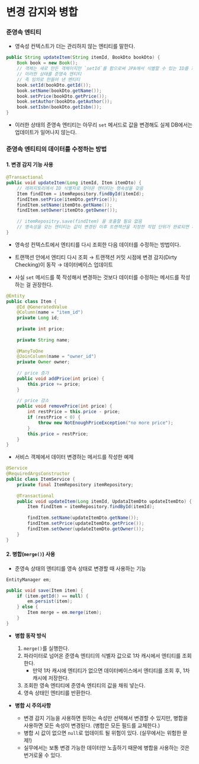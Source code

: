 # 변경 감지와 병합
### 준영속 엔티티
* 영속성 컨텍스트가 더는 관리하지 않는 엔티티를 말한다.
```java
public String updateItem(String itemId, BookDto bookDto) {
    Book book = new Book();
    // 객체는 새로 만든 객체이지만 `setId`를 함으로써 JPA에서 식별할 수 있는 ID를 가지고 있음
    // 이러한 상태를 준영속 엔티티
    // 즉 임의로 만들어 낸 엔티티
    book.setId(bookDto.getId());
    book.setName(bookDto.getName());
    book.setPrice(bookDto.getPrice());
    book.setAuthor(bookDto.getAuthor());
    book.setIsbn(bookDto.getIsbn());
}
```
* 이러한 상태의 준영속 엔티티는 아무리 `set` 메서드로 값을 변경해도 실제 DB에서는 업데이트가 일어나지 않는다.

### 준영속 엔티티의 데이터를 수정하는 방법
#### 1. 변경 감지 기능 사용
```java
@Transactional
public void updateItem(Long itemId, Item itemDto) {
    // 레퍼지토리에서 ID 식별자로 찾아온 엔티티는 영속성을 갖음
    Item findItem = itemRepository.findById(itemId);
    findItem.setPrice(itemDto.getPrice());
    findItem.setName(itemDto.getName());
    findItem.setOwner(itemDto.getOwner());
    
    // itemRepositry.save(findItem) 을 호출할 필요 없음
    // 영속성을 갖는 엔티티는 값이 변경된 이후 트랜잭션을 지정한 작업 단위가 완료되면 자동으로 업데이트됨
}
```
* 영속성 컨텍스트에서 엔티티를 다시 조회한 다음 데이터를 수정하는 방법이다.
* 트랜잭션 안에서 엔티티 다시 조회 → 트랜잭션 커밋 시점에 변경 감지(Dirty Checking)이 동작 → 데이터베이스 업데이트

* 사실 `set` 메서드를 쭉 작성해서 변경하는 것보다 데이터를 수정하는 메서드를 작성하는 걸 권장한다.
```java
@Entity
public class Item {
    @Id @GeneratedValue
    @Column(name = "item_id")
    private Long id;
    
    private int price;
    
    private String name;
    
    @ManyToOne
    @JoinColumn(name = "owner_id")
    private Owner owner;
    
    // price 증가
    public void addPrice(int price) {
        this.price += price;
    }
    
    // price 감소
    public void removePrice(int price) {
        int restPrice = this.price - price;
        if (restPrice < 0) {
            throw new NotEnoughPriceException("no more price");
        }
        this.price = restPrice;
    }
}
```

* 서비스 객체에서 데이터 변경하는 메서드를 작성한 예제
```java
@Service
@RequiredArgsConstructor
public class ItemService {
    private final ItemRepository itemRepository;
    
    @Transactional
    public void updateItem(Long itemId, UpdataItemDto updateItemDto) {
		Item findItem = itemRepository.findById(itemId);
		
		findItem.setName(updateItemDto.getName());
		findItem.setPrice(updateItemDto.getPrice());
		findItem.setOwner(updateItemDto.getOwner());
    }
}
```

#### 2. 병합(`merge()`) 사용
* 준영속 상태의 엔티티를 영속 상태로 변경할 때 사용하는 기능
```java
EntityManager em;

public void save(Item item) {
    if (item.getId() == null) {
        em.persist(item);
    } else {
        Item merge = em.merge(item);
    }
}
```

* **병합 동작 방식**
  1. `merge()`를 실행한다.
  2. 파라미터로 넘어온 준영속 엔티티의 식별자 값으로 1차 캐시에서 엔티티를 조회한다.
      * 만약 1차 캐시에 엔티티가 없으면 데이터베이스에서 엔티티를 조회 후, 1차 캐시에 저장한다.
  3. 조회한 영속 엔티티에 준영속 엔티티의 값을 채워 넣는다.
  4. 영속 상태인 엔티티를 반환한다.

* **병합 시 주의사항**
  * 변경 감지 기능을 사용하면 원하는 속성만 선택해서 변경할 수 있지만, 병합을 사용하면 모든 속성이 변경된다. (병합은 모든 필드를 교체한다.)
  * 병합 시 값이 없으면 `null`로 업데이트 될 위험이 있다. (실무에서는 위험한 문제!)
  * 실무에서는 보통 변경 가능한 데이터만 노출하기 때문에 병합을 사용하는 것은 번거로울 수 있다.



